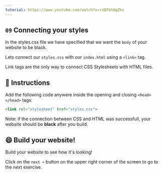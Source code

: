 ```yaml
---
tutorial: https://www.youtube.com/watch?v=rzDFkhUgZks
---
```


## `09` Connecting your styles

In the styles.css file we have specified that we want the `body` of your website to be black.

Lets connect our `styles.css` with our `index.html` using a `<link>` tag.

Link tags are the only way to connect CSS Stylesheets with HTML files.

## 📝 Instructions

Add the following code anywere inside the opening and closing `<head></head>` tags:

```html
<link rel="stylesheet" href="styles.css">
```

Note: if the connection between CSS and HTML was successfull, your website should be **black** after you build.

## 😄 Build your website!

Build your website to see how it's looking!

Click on the `next ➡` button on the upper right corner of the screen to go to the next exercise.